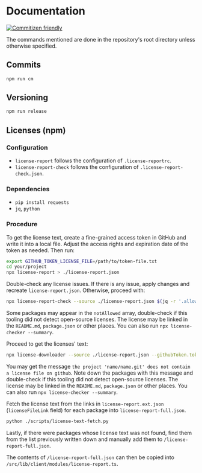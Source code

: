 # Documentation

[![Commitizen friendly](https://img.shields.io/badge/commitizen-friendly-brightgreen.svg)](http://commitizen.github.io/cz-cli/)

The commands mentioned are done in the repository's root directory unless otherwise specified.

## Commits

```bash
npm run cm
```

## Versioning

```bash
npm run release
```

## Licenses (npm)

### Configuration

- `license-report` follows the configuration of `.license-reportrc`.
- `license-report-check` follows the configuration of `.license-report-check.json`.

### Dependencies

- `pip install requests`
- `jq`, `python`

### Procedure

To get the license text, create a fine-grained access token in GitHub and write it into a local file. Adjust the access rights and expiration date of the token as needed. Then run:

```bash
export GITHUB_TOKEN_LICENSE_FILE=/path/to/token-file.txt
cd your/project
npx license-report > ./license-report.json
```

Double-check any license issues. If there is any issue, apply changes and recreate `license-report.json`. Otherwise, proceed with:

```bash
npx license-report-check --source ./license-report.json $(jq -r '.allowed[] | "--allowed=\(.)"' .license-report-check.json)
```

Some packages may appear in the `notAllowed` array, double-check if this tooling did not detect open-source licenses. The license may be linked in the `README.md`, `package.json` or other places. You can also run `npx license-checker --summary`.

Proceed to get the licenses' text:

```bash
npx license-downloader --source ./license-report.json --githubToken.tokenFileEnvVar GITHUB_TOKEN_LICENSE_FILE
```

You may get the message `the project 'name/name.git' does not contain a license file on github`. Note down the packages with this message and double-check if this tooling did not detect open-source licenses. The license may be linked in the `README.md`, `package.json` or other places. You can also run `npx license-checker --summary`.

Fetch the license text from the links in `license-report.ext.json` (`licenseFileLink` field) for each package into `license-report-full.json`.

```bash
python ./scripts/license-text-fetch.py
```

Lastly, if there were packages whose license text was not found, find them from the list previously written down and manually add them to `/license-report-full.json`.

The contents of `/license-report-full.json` can then be copied into `/src/lib/client/modules/license-report.ts`.
